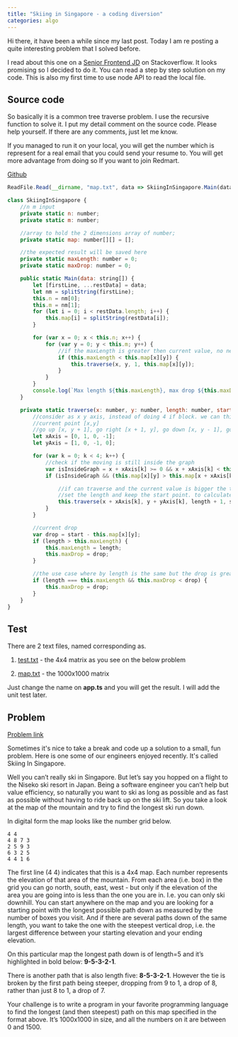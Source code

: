 ```yaml
---
title: "Skiing in Singapore - a coding diversion"
categories: algo
---
```


Hi there, it have been a while since my last post. Today I am re posting a quite interesting problem that I solved before. 

I read about this one on a [Senior Frontend JD](https://stackoverflow.com/jobs/162891/senior-front-end-engineer-redmart) on Stackoverflow. It looks promising so I decided to do it. You can read a step by step solution on my code. This is also my first time to use node API to read the local file.

## Source code

So basically it is a common tree traverse problem. I use the recursive function to solve it. I put my detail comment on the source code. Please help yourself. If there are any comments, just let me know.

If you managed to run it on your local, you will get the number which is represent for a real email that you could send your resume to. You will get more advantage from doing so If you want to join Redmart.

[Github](https://github.com/trungk18/algorithm-training/blob/master/001.%20Skiing%20in%20Singapore/app.ts)

```javascript
ReadFile.Read(__dirname, "map.txt", data => SkiingInSingapore.Main(data))

class SkiingInSingapore {
    //n m input
    private static n: number;
    private static m: number;

    //array to hold the 2 dimensions array of number;
    private static map: number[][] = [];

    //the expected result will be saved here
    private static maxLength: number = 0;
    private static maxDrop: number = 0;

    public static Main(data: string[]) {
        let [firstLine, ...restData] = data;
        let nm = splitString(firstLine);
        this.n = nm[0];
        this.m = nm[1];
        for (let i = 0; i < restData.length; i++) {
            this.map[i] = splitString(restData[i]);
        }

        for (var x = 0; x < this.n; x++) {
            for (var y = 0; y < this.m; y++) {
                //if the maxLength is greater then current value, no need to traverse
                if (this.maxLength < this.map[x][y]) {
                    this.traverse(x, y, 1, this.map[x][y]);
                }
            }
        }
        console.log(`Max length ${this.maxLength}, max drop ${this.maxDrop}`)
    }

    private static traverse(x: number, y: number, length: number, start: number) {
        //consider as x y axis, instead of doing 4 if block. we can think about it as
        //current point [x,y]
        //go up [x, y + 1], go right [x + 1, y], go down [x, y - 1], go left [x - 1, y]
        let xAxis = [0, 1, 0, -1];
        let yAxis = [1, 0, -1, 0];

        for (var k = 0; k < 4; k++) {
            //check if the moving is still inside the graph
            var isInsideGraph = x + xAxis[k] >= 0 && x + xAxis[k] < this.n && y + yAxis[k] >= 0 && y + yAxis[k] < this.m;
            if (isInsideGraph && (this.map[x][y] > this.map[x + xAxis[k]][y + yAxis[k]])) {

                //if can traverse and the current value is bigger the the next traverse point.
                //set the length and keep the start point. to calculate the maxlength and drop later.
                this.traverse(x + xAxis[k], y + yAxis[k], length + 1, start)
            }
        }

        //current drop
        var drop = start - this.map[x][y];
        if (length > this.maxLength) {
            this.maxLength = length;
            this.maxDrop = drop;
        }

        //the use case where by length is the same but the drop is greater
        if (length === this.maxLength && this.maxDrop < drop) {
            this.maxDrop = drop;
        }
    }
}

```

## Test

There are 2 text files, named corresponding as.

1. [test.txt](https://raw.githubusercontent.com/trungk18/algorithm-training/master/001.%20Skiing%20in%20Singapore/test.txt) - the 4x4 matrix as you see on the below problem

2. [map.txt](https://raw.githubusercontent.com/trungk18/algorithm-training/master/001.%20Skiing%20in%20Singapore/map.txt) - the 1000x1000 matrix

Just change the name on **app.ts** and you will get the result. I will add the unit test later.

## Problem

[Problem link](http://geeks.redmart.com/2015/01/07/skiing-in-singapore-a-coding-diversion/)

Sometimes it's nice to take a break and code up a solution to a small, fun problem. Here is one some of our engineers enjoyed recently. It's called Skiing In Singapore.

Well you can’t really ski in Singapore. But let’s say you hopped on a flight to the Niseko ski resort in Japan. Being a software engineer you can’t help but value efficiency, so naturally you want to ski as long as possible and as fast as possible without having to ride back up on the ski lift. So you take a look at the map of the mountain and try to find the longest ski run down.

In digital form the map looks like the number grid below.

```
4 4
4 8 7 3
2 5 9 3
6 3 2 5
4 4 1 6
```

The first line (4 4) indicates that this is a 4x4 map. Each number represents the elevation of that area of the mountain. From each area (i.e. box) in the grid you can go north, south, east, west - but only if the elevation of the area you are going into is less than the one you are in. I.e. you can only ski downhill. You can start anywhere on the map and you are looking for a starting point with the longest possible path down as measured by the number of boxes you visit. And if there are several paths down of the same length, you want to take the one with the steepest vertical drop, i.e. the largest difference between your starting elevation and your ending elevation.

On this particular map the longest path down is of length=5 and it’s highlighted in bold below: **9-5-3-2-1**.

There is another path that is also length five: **8-5-3-2-1**. However the tie is broken by the first path being steeper, dropping from 9 to 1, a drop of 8, rather than just 8 to 1, a drop of 7.

Your challenge is to write a program in your favorite programming language to find the longest (and then steepest) path on this map specified in the format above. It’s 1000x1000 in size, and all the numbers on it are between 0 and 1500.